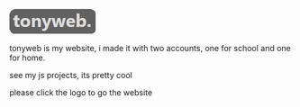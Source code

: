 [![tonyweb logo ](tonywebprerounded.png)](https://tonydsoy.github.io/)

tonyweb is my website, i made it with two accounts, one for school and one for home.

see my js projects, its pretty cool

please click the logo to go the website
